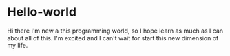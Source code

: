 # Hello-world

Hi there
I'm new a this programming world, so I hope learn as much as I can about all of this.
I'm excited and I can't wait for start this new dimension of my life.
